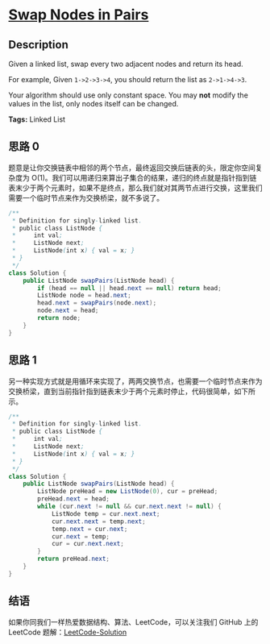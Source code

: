 # [Swap Nodes in Pairs][title]

## Description

Given a linked list, swap every two adjacent nodes and return its head.

For example,
Given `1->2->3->4`, you should return the list as `2->1->4->3`.

Your algorithm should use only constant space. You may **not** modify the values in the list, only nodes itself can be changed.

**Tags:** Linked List


## 思路 0

题意是让你交换链表中相邻的两个节点，最终返回交换后链表的头，限定你空间复杂度为 O(1)。我们可以用递归来算出子集合的结果，递归的终点就是指针指到链表末少于两个元素时，如果不是终点，那么我们就对其两节点进行交换，这里我们需要一个临时节点来作为交换桥梁，就不多说了。

```java
/**
 * Definition for singly-linked list.
 * public class ListNode {
 *     int val;
 *     ListNode next;
 *     ListNode(int x) { val = x; }
 * }
 */
class Solution {
    public ListNode swapPairs(ListNode head) {
        if (head == null || head.next == null) return head;
        ListNode node = head.next;
        head.next = swapPairs(node.next);
        node.next = head;
        return node;
    }
}
```


## 思路 1

另一种实现方式就是用循环来实现了，两两交换节点，也需要一个临时节点来作为交换桥梁，直到当前指针指到链表末少于两个元素时停止，代码很简单，如下所示。

```java
/**
 * Definition for singly-linked list.
 * public class ListNode {
 *     int val;
 *     ListNode next;
 *     ListNode(int x) { val = x; }
 * }
 */
class Solution {
    public ListNode swapPairs(ListNode head) {
        ListNode preHead = new ListNode(0), cur = preHead;
        preHead.next = head;
        while (cur.next != null && cur.next.next != null) {
            ListNode temp = cur.next.next;
            cur.next.next = temp.next;
            temp.next = cur.next;
            cur.next = temp;
            cur = cur.next.next;
        }
        return preHead.next;
    }
}
```


## 结语

如果你同我们一样热爱数据结构、算法、LeetCode，可以关注我们 GitHub 上的 LeetCode 题解：[LeetCode-Solution][ls]



[title]: https://leetcode.com/problems/swap-nodes-in-pairs
[ls]: https://github.com/RichCodersAndMe/LeetCode-Solution
